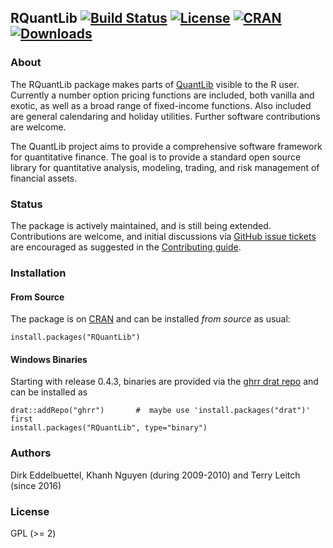 ## RQuantLib  [![Build Status](https://travis-ci.org/JerryYangJin/rquantlib.svg)](https://travis-ci.org/JerryYangJin/rquantlib) [![License](http://img.shields.io/badge/license-GPL%20%28%3E=%202%29-brightgreen.svg?style=flat)](http://www.gnu.org/licenses/gpl-2.0.html) [![CRAN](http://www.r-pkg.org/badges/version/RQuantLib)](http://cran.r-project.org/package=RQuantLib) [![Downloads](http://cranlogs.r-pkg.org/badges/RQuantLib?color=brightgreen)](http://www.r-pkg.org/pkg/RQuantLib)

### About

The RQuantLib package makes parts of
[QuantLib](https://github.com/lballabio/quantlib) visible to the R
user. Currently a number option pricing functions are included, both
vanilla and exotic, as well as a broad range of fixed-income
functions. Also included are general calendaring and holiday
utilities. Further software contributions are welcome.

The QuantLib project aims to provide a comprehensive software framework for
quantitative finance. The goal is to provide a standard open source library
for quantitative analysis, modeling, trading, and risk management of
financial assets.

### Status

The package is actively maintained, and is still being
extended. Contributions are welcome, and initial discussions via
[GitHub issue tickets](https://github.com/eddelbuettel/rquantlib/issues)
are encouraged as suggested in the
[Contributing guide](https://github.com/eddelbuettel/rquantlib/blob/master/Contributing.md).

### Installation 

#### From Source

The package is on [CRAN](https://cran.r-project.org) and can be installed _from source_ as usual:

```{r}
install.packages("RQuantLib")
```

#### Windows Binaries

Starting with release 0.4.3, binaries are provided via the [ghrr drat repo](http://ghrr.github.io/drat)
and can be installed as

```{r}
drat::addRepo("ghrr")       #  maybe use 'install.packages("drat")' first 
install.packages("RQuantLib", type="binary")
```

### Authors

Dirk Eddelbuettel, Khanh Nguyen (during 2009-2010) and Terry Leitch (since 2016)

### License

GPL (>= 2)

